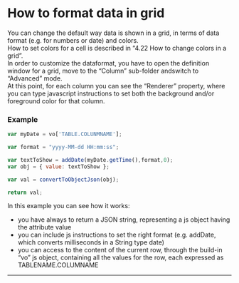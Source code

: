 # How to format data in grid

You can change the default way data is shown in a grid, in terms of data format \(e.g. for numbers or date\) and colors.  
How to set colors for a cell is described in “4.22 How to change colors in a grid”.  
In order to customize the dataformat, you have to open the definition window for a grid, move to the “Column” sub-folder andswitch to “Advanced” mode.  
At this point, for each column you can see the “Renderer” property, where you can type javascript instructions to set both the background and/or foreground color for that column.

### Example

```js
var myDate = vo['TABLE.COLUNMNAME'];

var format = "yyyy-MM-dd HH:mm:ss";

var textToShow = addDate(myDate.getTime(),format,0);
var obj = { value: textToShow };

var val = convertToObjectJson(obj);

return val;
```

In this example you can see how it works:

* you have always to return a JSON string, representing a js object having the attribute value
* you can include js instructions to set the right format \(e.g. addDate, which converts milliseconds in a String type date\)
* you can access to the content of the current row, through the build-in “vo” js object, containing all the values for the row, each expressed as TABLENAME.COLUMNAME

---



